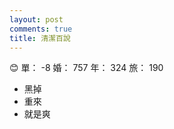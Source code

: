 ```yaml
---
layout: post
comments: true
title: 清潔百說
---
```


:blush: 單： -8 婚： 757 年： 324 旅： 190

- 黑掉
- 重來
- 就是爽
